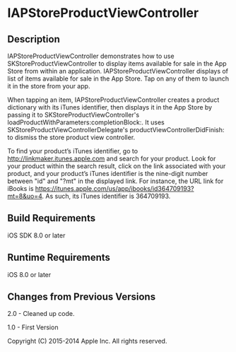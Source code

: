 # IAPStoreProductViewController

## Description
IAPStoreProductViewController demonstrates how to use SKStoreProductViewController to display items available for sale in the App Store from within an application. 
IAPStoreProductViewController displays of list of items available for sale in the App Store. Tap on any of them to launch it in the store from your app. 

When tapping an item, IAPStoreProductViewController creates a product dictionary with its iTunes identifier, then displays it in the App Store by
passing it to SKStoreProductViewController's loadProductWithParameters:completionBlock:. It uses SKStoreProductViewControllerDelegate's productViewControllerDidFinish: 
to dismiss the store product view controller.

To  find your product’s iTunes identifier, go to http://linkmaker.itunes.apple.com and search for your product. Look for your product within the search result,
click on the link associated with your product, and your product’s iTunes identifier is the nine-digit number between "id" and "?mt" in the displayed link.
For instance, the URL link for iBooks is https://itunes.apple.com/us/app/ibooks/id364709193?mt=8&uo=4. As such, its iTunes identifier is 364709193.


## Build Requirements
iOS SDK 8.0 or later


## Runtime Requirements
iOS 8.0 or later


## Changes from Previous Versions
2.0 - Cleaned up code.

1.0 - First Version


Copyright (C) 2015-2014 Apple Inc. All rights reserved.